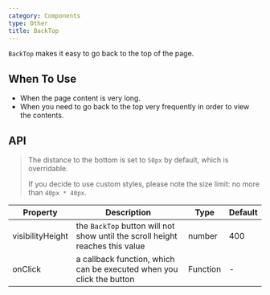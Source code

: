 ```yaml
---
category: Components
type: Other
title: BackTop
---
```


`BackTop` makes it easy to go back to the top of the page.

## When To Use

- When the page content is very long.
- When you need to go back to the top very frequently in order to view the contents.

## API

> The distance to the bottom is set to `50px` by default, which is overridable.
>
> If you decide to use custom styles, please note the size limit: no more than `40px * 40px`.

| Property | Description | Type | Default |
| -------- | ----------- | ---- | ------- |
| visibilityHeight | the `BackTop` button will not show until the scroll height reaches this value | number | 400 |
| onClick | a callback function, which can be executed when you click the button | Function | - |